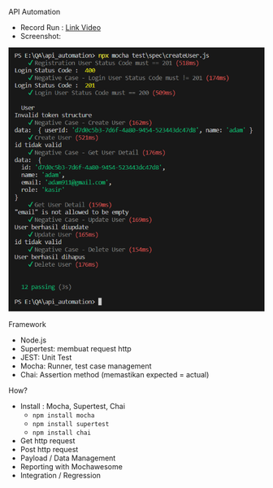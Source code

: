 API Automation

- Record Run : [Link Video](https://drive.google.com/file/d/1jfme9IoFqA66t4v9w8bDQCzROi9tk73g/view?usp=sharing)
- Screenshot:

![Gambar](<Screenshot 2023-06-15 092948.png>)


Framework
- Node.js
- Supertest: membuat request http
- JEST: Unit Test
- Mocha: Runner, test case management
- Chai: Assertion method (memastikan expected = actual)

How?
- Install : Mocha, Supertest, Chai
    - `npm install mocha`
    - `npm install supertest`
    - `npm install chai`
- Get http request
- Post http request
- Payload / Data Management
- Reporting with Mochawesome
- Integration / Regression